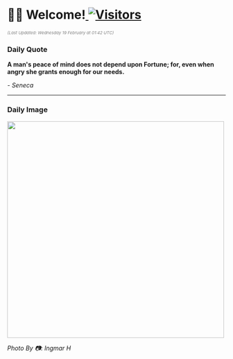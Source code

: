 <h1>👋🏽 Welcome!<a href="https://github.com/OmitNomis/"> <img src="https://visitor-badge.laobi.icu/badge?page_id=OmitNomis" alt="Visitors"></a></h1>

<i><p style="font-size: 0.6rem; color:gray">(Last Updated: Wednesday 19 February at 01:42 UTC)</p></i>

<h3> Daily Quote </h3>
<b><p>A man&#39;s peace of mind does not depend upon Fortune; for, even when angry she grants enough for our needs.</p></b>
<i><caption style="font-size: 0.8rem; color:gray;">- Seneca</caption></i>


<hr>

<h3>Daily Image</h3>
<a href="https://images.unsplash.com/photo-1737464604499-ced062ab5958?crop=entropy&cs=srgb&fm=jpg&ixid=M3w2MjM3MzF8MHwxfHJhbmRvbXx8fHx8fHx8fDE3Mzk5MjkzNTZ8&ixlib=rb-4.0.3&q=85" target="_blank"><img style="height:500px;" src=https://images.unsplash.com/photo-1737464604499-ced062ab5958?crop=entropy&cs=srgb&fm=jpg&ixid=M3w2MjM3MzF8MHwxfHJhbmRvbXx8fHx8fHx8fDE3Mzk5MjkzNTZ8&ixlib=rb-4.0.3&q=85"/></a>

<i><caption style="font-size: 0.8rem; color:gray;"> Photo By 📷: Ingmar H</caption></i>
